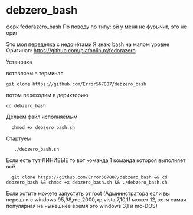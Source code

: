 # debzero_bash
форк fedorazero_bash 
По поводу по типу: ой у меня не фурычит, это не ориг

Это моя переделка с недочётами
Я знаю bash на малом уровне
Оригинал: https://github.com/plafonlinux/fedorazero

Установка

вставляем в терминал

    
    git clone https://github.com/Error567887/debzero_bash

потом переходим в дерикторию

    cd debzero_bash

Делаем файл исполняемым
      
      chmod +x debzero_bash.sh

Стартуем
    
       ./debzero_bash.sh



Если есть тут ЛИНИВЫЕ то вот команда 1 команда котороя выполняет всё

      git clone https://github.com/Error567887/debzero_bash && cd debzero_bash && chmod +x debzero_bash.sh && ./debzero_bash.sh

Если хотите можете запустить от root (Администратора если вы перешли с windows 95,98,me,2000,xp,vista,7,10,11 может 12, хотя 
самая популярная на нынешнее время это windows 3,1 и mc-DOS)
